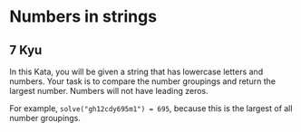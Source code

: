 # Numbers in strings
## 7 Kyu

In this Kata, you will be given a string that has lowercase letters and numbers. Your task is to compare the number groupings and return the largest number. Numbers will not have leading zeros.

For example, `solve("gh12cdy695m1") = 695`, because this is the largest of all number groupings.